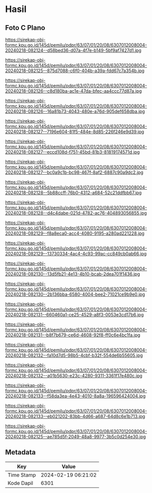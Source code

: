 # Hasil

## Foto C Plano

https://sirekap-obj-formc.kpu.go.id/145d/pemilu/pdpr/63/07/01/20/08/6307012008004-20240218-082124--d58bed36-d07a-4f7e-b149-5bf9af7427d1.jpg

https://sirekap-obj-formc.kpu.go.id/145d/pemilu/pdpr/63/07/01/20/08/6307012008004-20240218-082125--875d7088-c6f0-404b-a39a-fdd67c7a354b.jpg

https://sirekap-obj-formc.kpu.go.id/145d/pemilu/pdpr/63/07/01/20/08/6307012008004-20240218-082126--c8d180ba-ac1e-47da-bfec-aa4ccc77d87a.jpg

https://sirekap-obj-formc.kpu.go.id/145d/pemilu/pdpr/63/07/01/20/08/6307012008004-20240218-082126--16a81b73-4043-480e-a76d-905def658dba.jpg

https://sirekap-obj-formc.kpu.go.id/145d/pemilu/pdpr/63/07/01/20/08/6307012008004-20240218-082127--7196e604-81f5-484e-8d85-226f246e9d39.jpg

https://sirekap-obj-formc.kpu.go.id/145d/pemilu/pdpr/63/07/01/20/08/6307012008004-20240218-082127--eccd108d-f751-45bd-81b3-81819174571d.jpg

https://sirekap-obj-formc.kpu.go.id/145d/pemilu/pdpr/63/07/01/20/08/6307012008004-20240218-082127--bc0a9c1b-bc98-467f-8af2-6887c90a9dc2.jpg

https://sirekap-obj-formc.kpu.go.id/145d/pemilu/pdpr/63/07/01/20/08/6307012008004-20240218-082128--5b88ccff-76b0-4312-a684-52c21ddfbb67.jpg

https://sirekap-obj-formc.kpu.go.id/145d/pemilu/pdpr/63/07/01/20/08/6307012008004-20240218-082128--d4c4dabe-021d-4782-ac76-404893056855.jpg

https://sirekap-obj-formc.kpu.go.id/145d/pemilu/pdpr/63/07/01/20/08/6307012008004-20240218-082129--f8a8eca0-acc4-4080-9195-a280ad221228.jpg

https://sirekap-obj-formc.kpu.go.id/145d/pemilu/pdpr/63/07/01/20/08/6307012008004-20240218-082129--13730334-4ac4-4c93-99ac-cc849cb0ab66.jpg

https://sirekap-obj-formc.kpu.go.id/145d/pemilu/pdpr/63/07/01/20/08/6307012008004-20240218-082130--13d5fb21-4e13-4b10-bcab-2dea701f1436.jpg

https://sirekap-obj-formc.kpu.go.id/145d/pemilu/pdpr/63/07/01/20/08/6307012008004-20240218-082130--2b136bba-6580-4004-bee2-71021ce9b9e0.jpg

https://sirekap-obj-formc.kpu.go.id/145d/pemilu/pdpr/63/07/01/20/08/6307012008004-20240218-082131--660460a1-ce25-4529-a8f3-0053e3cd17b6.jpg

https://sirekap-obj-formc.kpu.go.id/145d/pemilu/pdpr/63/07/01/20/08/6307012008004-20240218-082131--b8f7b679-ce6d-4608-92f8-ff0c6e4bc1fa.jpg

https://sirekap-obj-formc.kpu.go.id/145d/pemilu/pdpr/63/07/01/20/08/6307012008004-20240218-082132--fa10d7d5-98b5-4cbf-b32f-554de6b55605.jpg

https://sirekap-obj-formc.kpu.go.id/145d/pemilu/pdpr/63/07/01/20/08/6307012008004-20240218-082132--a01b5630-e23c-4280-9311-3361f17e480c.jpg

https://sirekap-obj-formc.kpu.go.id/145d/pemilu/pdpr/63/07/01/20/08/6307012008004-20240218-082133--f58da3ea-4e43-4010-8a8a-196596424004.jpg

https://sirekap-obj-formc.kpu.go.id/145d/pemilu/pdpr/63/07/01/20/08/6307012008004-20240218-082133--eb021202-83bb-4d66-a687-64d8c6e1b713.jpg

https://sirekap-obj-formc.kpu.go.id/145d/pemilu/pdpr/63/07/01/20/08/6307012008004-20240218-082125--ae785d5f-2049-48a8-9977-3b5c0d254e30.jpg


## Metadata

| Key        | Value               |
| ---------- | ------------------- |
| Time Stamp | 2024-02-19 06:21:02 |
| Kode Dapil | 6301                |



